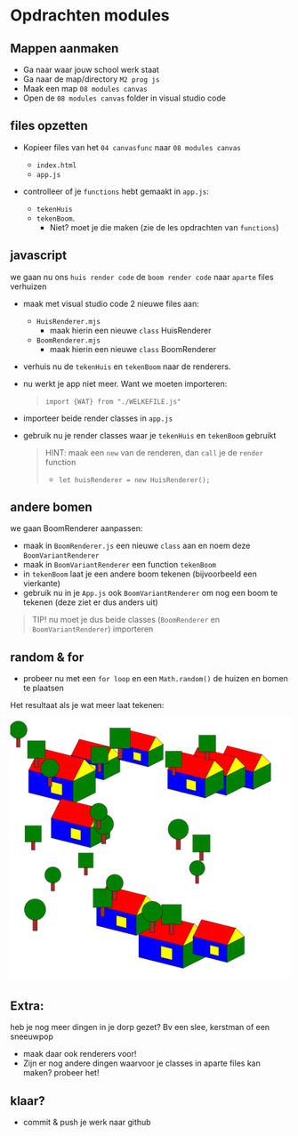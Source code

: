 # Opdrachten modules

## Mappen aanmaken

- Ga naar waar jouw school werk staat
- Ga naar de map/directory `M2 prog js`
- Maak een map `08 modules canvas`
- Open de `08 modules canvas` folder in visual studio code


## files opzetten

- Kopieer files van het `04 canvasfunc` naar `08 modules canvas`
    - `index.html`
    - `app.js`
    
- controlleer of je `functions` hebt gemaakt in `app.js`:
    - `tekenHuis`
    - `tekenBoom`. 
        - Niet? moet je die maken (zie de les opdrachten van `functions`)

## javascript 


we gaan nu ons `huis render code` de `boom render code` naar `aparte` files verhuizen

- maak met visual studio code 2 nieuwe files aan:

    - `HuisRenderer.mjs`
        - maak hierin een nieuwe `class` HuisRenderer
    - `BoomRenderer.mjs`
        - maak hierin een nieuwe `class` BoomRenderer


- verhuis nu de `tekenHuis` en `tekenBoom` naar de renderers.

- nu werkt je app niet meer. Want we moeten importeren:
    > `import {WAT} from "./WELKEFILE.js"`
- importeer beide render classes in `app.js`
- gebruik nu je render classes waar je `tekenHuis` en `tekenBoom` gebruikt
    > HINT: maak een `new` van de renderen, dan `call` je de `render` function
    > - `let huisRenderer = new HuisRenderer();`

## andere bomen

we gaan BoomRenderer aanpassen:
- maak in `BoomRenderer.js` een nieuwe `class` aan en noem deze `BoomVariantRenderer`
- maak in `BoomVariantRenderer` een function `tekenBoom` 
- in `tekenBoom` laat je een andere boom tekenen (bijvoorbeeld een vierkante)
- gebruik nu in je `App.js` ook `BoomVariantRenderer` om nog een boom te tekenen (deze ziet er dus anders uit)

> TIP! nu moet je dus beide classes (`BoomRenderer` en `BoomVariantRenderer`) importeren

## random & for

- probeer nu met een `for loop` en een `Math.random()` de huizen en bomen te plaatsen

Het resultaat als je wat meer laat tekenen:

![](img/resultaat.PNG)

## Extra:

heb je nog meer dingen in je dorp gezet? Bv een slee, kerstman of een sneeuwpop
- maak daar ook renderers voor!
- Zijn er nog andere dingen waarvoor je classes in aparte files kan maken? probeer het!

## klaar?

- commit & push je werk naar github
